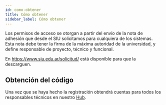 ```yaml
---
id: como-obtener
title: Cómo obtener
sidebar_label: Cómo obtener
---
```


Los permisos de acceso se otorgan a partir del envío de la nota de adhesión que desde el SIU solicitamos para cualquiera de los sistemas. Esta nota debe tener la firma de la máxima autoridad de la universidad, y define responsable de proyecto, técnico y funcional.

En https://www.siu.edu.ar/solicitud/ está disponible para que la descarguen.

## Obtención del código
Una vez que se haya hecho la registración obtendrá cuentas para todos los responsables técnicos en nuestro [Hub](https://hub.siu.edu.ar).


